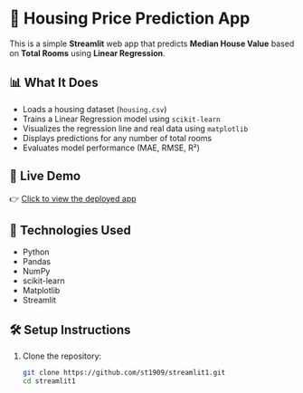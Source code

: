 # 🏡 Housing Price Prediction App

This is a simple **Streamlit** web app that predicts **Median House Value** based on **Total Rooms** using **Linear Regression**.

## 📊 What It Does

- Loads a housing dataset (`housing.csv`)
- Trains a Linear Regression model using `scikit-learn`
- Visualizes the regression line and real data using `matplotlib`
- Displays predictions for any number of total rooms
- Evaluates model performance (MAE, RMSE, R²)

## 🚀 Live Demo

👉 [Click to view the deployed app](https://st1909-streamlit1-yourapp.streamlit.app)

## 🧰 Technologies Used

- Python
- Pandas
- NumPy
- scikit-learn
- Matplotlib
- Streamlit

## 🛠️ Setup Instructions

1. Clone the repository:
   ```bash
   git clone https://github.com/st1909/streamlit1.git
   cd streamlit1
